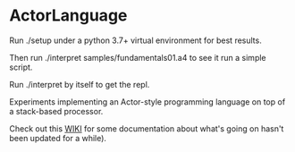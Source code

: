 # ActorLanguage

Run ./setup under a python 3.7+ virtual environment for best results.

Then run ./interpret  samples/fundamentals01.a4 to see it run a simple script.

Run ./interpret by itself to get the repl.

Experiments implementing an Actor-style programming language on top of a stack-based processor.

Check out this [WIKI](https://git.proteus-tech.com/scherrey/actorlanguage/wikis/home) for some documentation about what's going on hasn't been updated for a while).